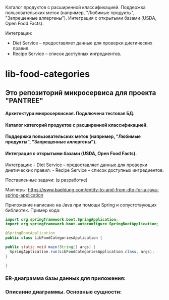 Каталог продуктов с расширенной классификацией.
Поддержка пользовательских меток (например, "Любимые продукты", "Запрещенные аллергены").
Интеграция с открытыми базами (USDA, Open Food Facts).

Интеграции:
  - Diet Service – предоставляет данные для проверки диетических правил.
  - Recipe Service – список доступных ингредиентов.
  
  # lib-food-categories
   
  ## Это репозиторий микросервиса для проекта "PANTREE"
  
  #### Архитектура микросервисная. Подключена тестовая БД.
   
  #### Каталог категорий продуктов с расширенной классификацией. 
  #### Поддержка пользовательских меток (например, "Любимые продукты", "Запрещенные аллергены"). 
  #### Интеграция с открытыми базами (USDA, Open Food Facts).

  Интеграции:
    - Diet Service – предоставляет данные для проверки диетических правил.
    - Recipe Service – список доступных ингредиентов.
 
  Поставленные задачи: (в разработке)
  
[//]: # (  - [ ] Создать БД сотрудников, департаментов, грейдов)

[//]: # (  - [ ] Создать эндпойнты, согласно REST)

[//]: # (  - [ ] Создать функционал DAL)

[//]: # (  - [ ] Создать openapi)

[//]: # (  - [ ] Создать калькулятор зарплат)

[//]: # (  - [ ] Рефакторинг кода - 2024)

[//]: # (  - [ ] Создать калькулятор отпусков)

[//]: # (  - [ ] Проверить мапперы, согласно шаблону ниже)

[//]: # (  - [ ] Написать Unit и Moсkito тесты)

[//]: # (  - [ ] Написать Postman тесты)
  
  Мапперы: https://www.baeldung.com/entity-to-and-from-dto-for-a-java-spring-application
  
  Приложение написано на Java при помощи Spring и сопустствующих библиотек. Пример кода:
  
  ```java
import org.springframework.boot.SpringApplication;
import org.springframework.boot.autoconfigure.SpringBootApplication;

@SpringBootApplication
public class LibFoodCategoriesApplication {

  public static void main(String[] args) {
    SpringApplication.run(LibFoodCategoriesApplication.class, args);
  }

}
  ```
  
  ### ER-диаграмма базы данных для приложения:
  
[//]: # (  ![This is ER-diagramme]&#40;temp-diagramm.png&#41;)
  
  ### Описание диаграммы. Основные сущности:
  
[//]: # (  #### departments )

[//]: # (  - таблица отделов компании:)

[//]: # (  Содержит информацию об отделах &#40;название, адрес, контакты&#41;)

[//]: # (  Имеет ссылку на руководителя отдела &#40;сотрудника&#41;)

[//]: # (  )
[//]: # (  #### grades )

[//]: # (  - таблица грейдов сотрудников:)

[//]: # (  Хранит наименования грейдов &#40;Junior, Middle, Senior&#41;)

[//]: # (  )
[//]: # (  #### positions )

[//]: # (  - таблица должностей:)

[//]: # (  Содержит наименования должностей)

[//]: # (  Связана с отделами и грейдами)

[//]: # (  )
[//]: # (  #### work_schedules )

[//]: # (  - таблица графиков работы:)

[//]: # (  Хранит информацию о рабочих днях, выходных и рабочих часах)

[//]: # (  )
[//]: # (  #### employees )

[//]: # (  - таблица сотрудников:)

[//]: # (  Содержит персональные данные сотрудников)

[//]: # (  Связана с отделами, должностями и графиками работы)

[//]: # (  Хранит информацию о датах приема/увольнения и статусе)

[//]: # (  )
[//]: # (  #### attendance_data )

[//]: # (  - таблица посещаемости:)

[//]: # (  Фиксирует статусы присутствия сотрудников &#40;работа, отпуск, больничный и т.д.&#41;)

[//]: # (  )
[//]: # (  #### kpis)

[//]: # (  - таблица показателей эффективности:)

[//]: # (  Хранит персональные, командные и общие KPI сотрудников)

[//]: # (  Привязана к конкретному месяцу и году)

[//]: # (  )
[//]: # (  #### salaries_data)

[//]: # (  - таблица базовых данных о зарплатах:)

[//]: # (  Содержит информацию об окладах и бонусах по должностям)

[//]: # (  )
[//]: # (  #### salaries)

[//]: # (  - таблица начисленных зарплат:)

[//]: # (  Фиксирует фактические начисления зарплат сотрудникам за периоды)

[//]: # (  )
[//]: # (  #### holidays)

[//]: # (  - таблица праздничных дней:)

[//]: # (  Содержит даты праздников и их описания)

[//]: # (  Позволяет отмечать ежегодные праздники)

[//]: # (  )
[//]: # (  #### salary_calculation_log )

[//]: # (  - таблица истории расчетов зарплат:)

[//]: # (  Детально хранит информацию о каждом расчете зарплаты)

[//]: # (  Содержит все коэффициенты и параметры расчета)

[//]: # (  Фиксирует статус утверждения расчетов)
  
  <!-- Получаем наименование жанров по названиям фильмов:
  ```
  SELECT f.name,
  	   g.name
  FROM film AS f
  JOIN genre AS g ON g.genre_id=f.genre_id 
  ```
  Получаем названия фильмов с рейтингом:
  ```
  SELECT f.name,
  	   r.name
  FROM film AS f
  JOIN rate AS r ON r.rate_id=f.rate_id
  ```
  Получаем количество лайков у фильмов:
  ```
  SELECT f.name,
  	   COUNT(l.user_id)
  FROM film AS f
  JOIN like AS l ON l.film_id=f.film_id
  GROUP BY f.name
  ```
  Получаем фильмы, которые нравятся Васе:
  ```
  SELECT u.name,
  	   f.name
  FROM film AS f
  JOIN like AS l ON l.film_id=f.film_id 
  JOIN user AS u ON l.user_id=u.user_id
  WHERE u.name = 'Vasya'
  GROUP BY user_name
  ```
  Получаем пользователей, которым нравится фильм Дюна:
  ```
  SELECT u.name
  FROM user AS u
  JOIN like AS l ON l.user_id=f.user_id 
  JOIN film AS f ON f.film_id=l.film_id
  WHERE f.name = 'Dune'
  ```
  Получаем друзей Васи:
  ```
  SELECT f.name
  FROM user AS u
  JOIN friendly_status AS fs u.user_id=fs.user_id
  JOIN friend AS f ON fs.user_id=f.friend_id
  WHERE user_name='Vasya'
  ``` -->
